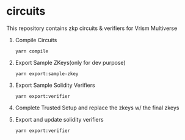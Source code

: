 # circuits

This repository contains zkp circuits & verifiers for Vrism Multiverse

1. Compile Circuits

   ```
   yarn compile
   ```

2. Export Sample ZKeys(only for dev purpose)

   ```
   yarn export:sample-zkey
   ```

3. Export Sample Solidity Verifiers

   ```
   yarn export:verifier
   ```

4. Complete Trusted Setup and replace the zkeys w/ the final zkeys

5. Export and update solidity verifiers

   ```
   yarn export:verifier
   ```

